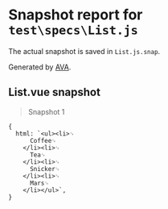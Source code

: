 # Snapshot report for `test\specs\List.js`

The actual snapshot is saved in `List.js.snap`.

Generated by [AVA](https://ava.li).

## List.vue snapshot

> Snapshot 1

    {
      html: `<ul><li>␊
          Coffee␊
        </li><li>␊
          Tea␊
        </li><li>␊
          Snicker␊
        </li><li>␊
          Mars␊
        </li></ul>`,
    }
